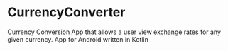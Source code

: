 # CurrencyConverter
Currency Conversion App that allows a user view exchange rates for any given currency.
App for Android written in Kotlin
